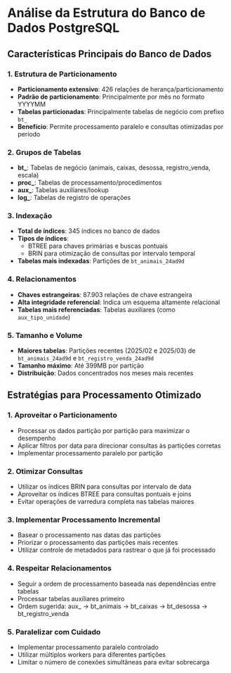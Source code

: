 
# Análise da Estrutura do Banco de Dados PostgreSQL

## Características Principais do Banco de Dados

### 1. Estrutura de Particionamento
- **Particionamento extensivo**: 426 relações de herança/particionamento
- **Padrão de particionamento**: Principalmente por mês no formato YYYYMM
- **Tabelas particionadas**: Principalmente tabelas de negócio com prefixo `bt_`
- **Benefício**: Permite processamento paralelo e consultas otimizadas por período

### 2. Grupos de Tabelas
- **bt_**: Tabelas de negócio (animais, caixas, desossa, registro_venda, escala)
- **proc_**: Tabelas de processamento/procedimentos
- **aux_**: Tabelas auxiliares/lookup
- **log_**: Tabelas de registro de operações

### 3. Indexação
- **Total de índices**: 345 índices no banco de dados
- **Tipos de índices**: 
  - BTREE para chaves primárias e buscas pontuais
  - BRIN para otimização de consultas por intervalo temporal
- **Tabelas mais indexadas**: Partições de `bt_animais_24ad9d`

### 4. Relacionamentos
- **Chaves estrangeiras**: 87.903 relações de chave estrangeira
- **Alta integridade referencial**: Indica um esquema altamente relacional
- **Tabelas mais referenciadas**: Tabelas auxiliares (como `aux_tipo_unidade`)

### 5. Tamanho e Volume
- **Maiores tabelas**: Partições recentes (2025/02 e 2025/03) de `bt_animais_24ad9d` e `bt_registro_venda_24ad9d`
- **Tamanho máximo**: Até 399MB por partição
- **Distribuição**: Dados concentrados nos meses mais recentes

## Estratégias para Processamento Otimizado

### 1. Aproveitar o Particionamento
- Processar os dados partição por partição para maximizar o desempenho
- Aplicar filtros por data para direcionar consultas às partições corretas
- Implementar processamento paralelo por partição

### 2. Otimizar Consultas
- Utilizar os índices BRIN para consultas por intervalo de data
- Aproveitar os índices BTREE para consultas pontuais e joins
- Evitar operações de varredura completa nas tabelas maiores

### 3. Implementar Processamento Incremental
- Basear o processamento nas datas das partições
- Priorizar o processamento das partições mais recentes
- Utilizar controle de metadados para rastrear o que já foi processado

### 4. Respeitar Relacionamentos
- Seguir a ordem de processamento baseada nas dependências entre tabelas
- Processar tabelas auxiliares primeiro
- Ordem sugerida: aux_ → bt_animais → bt_caixas → bt_desossa → bt_registro_venda

### 5. Paralelizar com Cuidado
- Implementar processamento paralelo controlado
- Utilizar múltiplos workers para diferentes partições
- Limitar o número de conexões simultâneas para evitar sobrecarga
